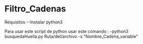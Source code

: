 # Filtro_Cadenas

Requisitos
--Instalar python3 


Para usar este script de python usar este comando : 
-python3 busquedaHuella.py Ruta/del/archivo -s "Nombre_Cadena_variable"  

